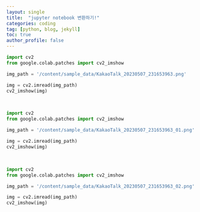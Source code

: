 ```yaml
---
layout: single
title:  "jupyter notebook 변환하기!"
categories: coding
tag: [python, blog, jekyll]
toc: true
author_profile: false
---
```


<head>
  <style>
    table.dataframe {
      white-space: normal;
      width: 100%;
      height: 240px;
      display: block;
      overflow: auto;
      font-family: Arial, sans-serif;
      font-size: 0.9rem;
      line-height: 20px;
      text-align: center;
      border: 0px !important;
    }

    table.dataframe th {
      text-align: center;
      font-weight: bold;
      padding: 8px;
    }

    table.dataframe td {
      text-align: center;
      padding: 8px;
    }

    table.dataframe tr:hover {
      background: #b8d1f3; 
    }

    .output_prompt {
      overflow: auto;
      font-size: 0.9rem;
      line-height: 1.45;
      border-radius: 0.3rem;
      -webkit-overflow-scrolling: touch;
      padding: 0.8rem;
      margin-top: 0;
      margin-bottom: 15px;
      font: 1rem Consolas, "Liberation Mono", Menlo, Courier, monospace;
      color: $code-text-color;
      border: solid 1px $border-color;
      border-radius: 0.3rem;
      word-break: normal;
      white-space: pre;
    }

  .dataframe tbody tr th:only-of-type {
      vertical-align: middle;
  }

  .dataframe tbody tr th {
      vertical-align: top;
  }

  .dataframe thead th {
      text-align: center !important;
      padding: 8px;
  }

  .page__content p {
      margin: 0 0 0px !important;
  }

  .page__content p > strong {
    font-size: 0.8rem !important;
  }

  </style>
</head>



```python
import cv2
from google.colab.patches import cv2_imshow

img_path = '/content/sample_data/KakaoTalk_20230507_231653963.png'

img = cv2.imread(img_path)
cv2_imshow(img)
```

<pre>
<PIL.Image.Image image mode=RGB size=848x821 at 0x7FAE5F9A5390>
</pre>

```python
import cv2
from google.colab.patches import cv2_imshow

img_path = '/content/sample_data/KakaoTalk_20230507_231653963_01.png'

img = cv2.imread(img_path)
cv2_imshow(img)
```

<pre>
<PIL.Image.Image image mode=RGB size=630x752 at 0x7FAE648ABC10>
</pre>

```python
import cv2
from google.colab.patches import cv2_imshow

img_path = '/content/sample_data/KakaoTalk_20230507_231653963_02.png'

img = cv2.imread(img_path)
cv2_imshow(img)
```

<pre>
<PIL.Image.Image image mode=RGB size=723x801 at 0x7FAE5F9A5180>
</pre>
